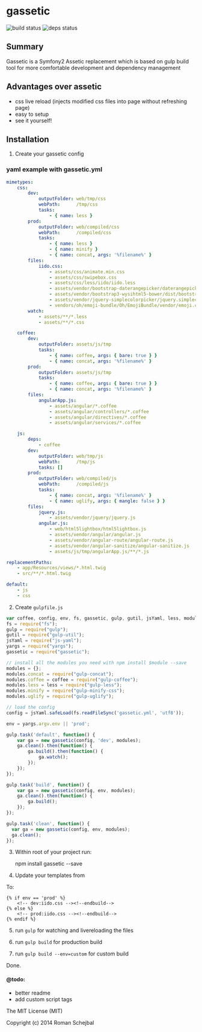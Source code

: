 # gassetic

![build status](https://travis-ci.org/crossborne/gassetic.svg?branch=master)
![deps status](https://david-dm.org/crossborne/gassetic.png)

## Summary
Gassetic is a Symfony2 Assetic replacement which is based on gulp build tool for more comfortable development and dependency management

## Advantages over assetic
- css live reload (injects modified css files into page without refreshing page)
- easy to setup
- see it yourself!

## Installation

1) Create your gassetic config

### yaml example with gassetic.yml
```yml
mimetypes:
    css:
        dev:
            outputFolder: web/tmp/css
            webPath:      /tmp/css
            tasks:
                - { name: less }
        prod:
            outputFolder: web/compiled/css
            webPath:      /compiled/css
            tasks:
                - { name: less }
                - { name: minify }
                - { name: concat, args: '%filename%' }
        files:
            iido.css:
                - assets/css/animate.min.css
                - assets/css/swipebox.css
                - assets/css/less/iido/iido.less
                - assets/vendor/bootstrap-daterangepicker/daterangepicker-bs3.css
                - assets/vendor/bootstrap3-wysihtml5-bower/dist/bootstrap3-wysihtml5.css
                - assets/vendor/jquery-simplecolorpicker/jquery.simplecolorpicker.css
                - vendors/oh/emoji-bundle/Oh/EmojiBundle/vendor/emoji.css
        watch:
            - assets/**/*.less
            - assets/**/*.css

    coffee:
        dev:
            outputFolder: assets/js/tmp
            tasks:
                - { name: coffee, args: { bare: true } }
                - { name: concat, args: '%filename%' }
        prod:
            outputFolder: assets/js/tmp
            tasks:
                - { name: coffee, args: { bare: true } }
                - { name: concat, args: '%filename%' }
        files:
            angularApp.js:
                - assets/angular/*.coffee
                - assets/angular/controllers/*.coffee
                - assets/angular/directives/*.coffee
                - assets/angular/services/*.coffee

    js:
        deps:
            - coffee
        dev:
            outputFolder: web/tmp/js
            webPath:      /tmp/js
            tasks: []
        prod:
            outputFolder: web/compiled/js
            webPath:      /compiled/js
            tasks:
                - { name: concat, args: '%filename%' }
                - { name: uglify, args: { mangle: false } }
        files:
            jquery.js:
                - assets/vendor/jquery/jquery.js
            angular.js:
                - web/html5lightbox/html5lightbox.js
                - assets/vendor/angular/angular.js
                - assets/vendor/angular-route/angular-route.js
                - assets/vendor/angular-sanitize/angular-sanitize.js
                - assets/js/tmp/angularApp.js/**/*.js

replacementPaths:
    - app/Resources/views/*.html.twig
    - src/**/*.html.twig

default:
    - js
    - css
```

2) Create ```gulpfile.js```
```js
var coffee, config, env, fs, gassetic, gulp, gutil, jsYaml, less, modules, yargs;
fs = require("fs");
gulp = require("gulp");
gutil = require("gulp-util");
jsYaml = require("js-yaml");
yargs = require("yargs");
gassetic = require("gassetic");

// install all the modules you need with npm install $module --save
modules = {};
modules.concat = require("gulp-concat");
modules.coffee = coffee = require("gulp-coffee");
modules.less = less = require("gulp-less");
modules.minify = require("gulp-minify-css");
modules.uglify = require("gulp-uglify");

// load the config
config = jsYaml.safeLoad(fs.readFileSync('gassetic.yml', 'utf8'));

env = yargs.argv.env || 'prod';

gulp.task('default', function() {
	var ga = new gassetic(config, 'dev', modules);
	ga.clean().then(function() {
		ga.build().then(function() {
			ga.watch();
		});
	});
});

gulp.task('build', function() {
	var ga = new gassetic(config, env, modules);
	ga.clean().then(function() {
		ga.build();
	});
});

gulp.task('clean', function() {
  var ga = new gassetic(config, env, modules);
  ga.clean();
});

```

3) Within root of your project run:

	npm install gassetic --save

4) Update your templates from

	<link rel="stylesheet" ...

To:

	{% if env == 'prod' %}
		<!-- dev:iido.css --><!--endbuild-->
	{% else %}
		<!-- prod:iido.css --><!--endbuild-->
	{% endif %}



5) run ```gulp``` for watching and livereloading the files

6) run ```gulp build``` for production build

7) run ```gulp build --env=custom``` for custom build

Done.

#### @todo:
- better readme
- add custom script tags


The MIT License (MIT)

Copyright (c) 2014 Roman Schejbal
